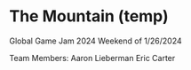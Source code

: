 # The Mountain (temp)

Global Game Jam 2024
Weekend of 1/26/2024

Team Members:
Aaron Lieberman
Eric Carter